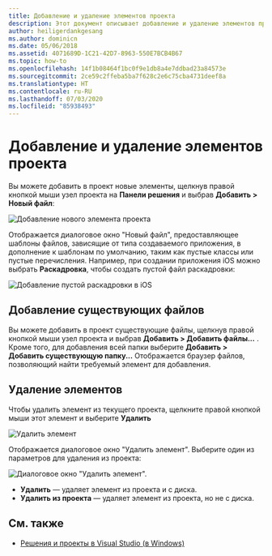 ```yaml
---
title: Добавление и удаление элементов проекта
description: Этот документ описывает добавление и удаление элементов проекта в Visual Studio для Mac.
author: heiligerdankgesang
ms.author: dominicn
ms.date: 05/06/2018
ms.assetid: 4071689D-1C21-42D7-8963-550E7BCB4B67
ms.topic: how-to
ms.openlocfilehash: 14f1b08464f1bc0f9e1db8a4e7ddbad23a84573e
ms.sourcegitcommit: 2ce59c2ffeba5ba7f628c2e6c75cba4731deef8a
ms.translationtype: HT
ms.contentlocale: ru-RU
ms.lasthandoff: 07/03/2020
ms.locfileid: "85938493"
---
```

# <a name="adding-and-removing-project-items"></a>Добавление и удаление элементов проекта

Вы можете добавить в проект новые элементы, щелкнув правой кнопкой мыши узел проекта на **Панели решения** и выбрав **Добавить > Новый файл**:

![Добавление нового элемента проекта](media/add-and-remove-project-items-image1.png)

Отображается диалоговое окно "Новый файл", предоставляющее шаблоны файлов, зависящие от типа создаваемого приложения, в дополнение к шаблонам по умолчанию, таким как пустые классы или пустые перечисления. Например, при создании приложения iOS можно выбрать **Раскадровка**, чтобы создать пустой файл раскадровки:

![Добавление пустой раскадровки в iOS](media/add-and-remove-project-items-image2.png)

## <a name="adding-existing-files"></a>Добавление существующих файлов

Вы можете добавить в проект существующие файлы, щелкнув правой кнопкой мыши узел проекта и выбрав **Добавить > Добавить файлы...** . Кроме того, для добавления всей папки выберите **Добавить > Добавить существующую папку...** Отображается браузер файлов, позволяющий найти требуемый элемент для добавления.

## <a name="removing-items"></a>Удаление элементов

Чтобы удалить элемент из текущего проекта, щелкните правой кнопкой мыши этот элемент и выберите **Удалить**

![Удалить элемент](media/add-and-remove-project-items-image3.png)

Отображается диалоговое окно "Удалить элемент". Выберите один из параметров для удаления из проекта:

![Диалоговое окно "Удалить элемент".](media/add-and-remove-project-items-image4.png)

* **Удалить** — удаляет элемент из проекта и с диска.
* **Удалить из проекта** — удаляет элемент из проекта, но не с диска.

## <a name="see-also"></a>См. также

* [Решения и проекты в Visual Studio (в Windows)](/visualstudio/ide/solutions-and-projects-in-visual-studio)